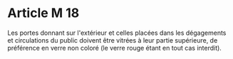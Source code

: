 # Article M 18

Les portes donnant sur l'extérieur et celles placées dans les dégagements et circulations du public doivent être vitrées à leur partie supérieure, de préférence en verre non coloré (le verre rouge étant en tout cas interdit).
